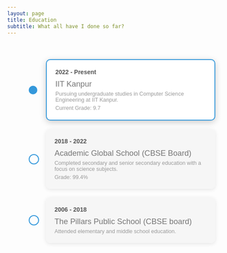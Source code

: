 ```yaml
---
layout: page
title: Education
subtitle: What all have I done so far?
---
```

  <style>
    /* Basic timeline styles */
/* Timeline container */
.timeline {
  position: relative;
  max-width: 900px;
  margin: 0 auto;
  padding: 20px;
  padding-left: 30px; /* Space for the line */
  font-family: Arial, sans-serif;
}


/* Timeline item structure */
.timeline-item {
  display: flex;
  align-items: center;
  margin: 20px 0;
  position: relative;
}

/* Default Circle Styling - Hollow */
.timeline-item .circle {
  width: 20px;
  height: 20px;
  border: 2px solid #3498db; /* Border for hollow circles */
  background-color: transparent; /* Transparent background for hollow circles */
  border-radius: 50%;
  position: absolute;
  left: 20px; /* Position circle to the left */
  z-index: 2;
}

/* Filled Circle Styling for IIT Kanpur */
.timeline-item:first-child .circle {
  background-color: #3498db; /* Filled circle for the first item */
  border: none; /* Remove border for filled circle */
}

/* Content block styling for all boxes */
.timeline-item .content {
  margin-left: 60px; /* Offset content to the right */
  padding: 20px;
  background-color: rgba(245, 245, 245, 0.9); /* Light grey for light themes */
  border-radius: 10px;
  box-shadow: 0 2px 10px rgba(0, 0, 0, 0.1);
  width: 1000px; /* Fixed width for the content box */
  transition: background-color 0.3s, box-shadow 0.3s;
}

/* Adaptive background for dark themes */
@media (prefers-color-scheme: dark) {
  .timeline-item .content {
    background-color: rgba(90, 90, 90, 0.2); /* Soft grey for dark themes */
    box-shadow: 0 2px 10px rgba(0, 0, 0, 0.5);
  }
}

/* Special styling for the current IIT Kanpur box */
.timeline-item.current .content {
  background-color: #ffffff; /* White background */
  border: 2px solid #3498db; /* Optional: Add a subtle border for emphasis */
  box-shadow: 0 4px 15px rgba(0, 0, 0, 0.2); /* Stronger shadow for prominence */
}

/* Adaptive shadow for dark themes on the current box */
@media (prefers-color-scheme: dark) {
  .timeline-item.current .content {
    box-shadow: 0 4px 15px rgba(0, 0, 0, 0.5);
  }
}


/* Date styling */
.timeline-item .date {
  font-weight: bold;
  font-size: 1.0em;
  color: #555;
}

/* School name styling */
.timeline-item .school-name {
  font-size: 1.3em;
  color: #777;
  margin-top: 10px;
}

/* Description styling */
.timeline-item .description {
  font-size: 0.9em;
  color: #999;
  margin-top: 5px;
}

/* Hover effect for content */
.timeline-item:hover .content {
  box-shadow: 0 4px 20px rgba(0, 0, 0, 0.15);
  background-color: #f7f7f7;
  transition: background-color 0.3s, box-shadow 0.3s;
}



  </style>
<body> 

   <div class="timeline">
  <div class="timeline-item current"> <!-- Add the "current" class here -->
    <div class="circle"></div>
    <div class="line"></div>
    <div class="content">
      <div class="date">2022 - Present</div>
      <div class="school-name">IIT Kanpur</div>
      <div class="description">Pursuing undergraduate studies in Computer Science Engineering at IIT Kanpur.</div>
      <div class="description"> Current Grade: 9.7 </div>
    </div>
  </div>

  <div class="timeline-item">
    <div class="circle"></div>
    <div class="line"></div>
    <div class="content">
      <div class="date">2018 - 2022</div>
      <div class="school-name">Academic Global School (CBSE Board)</div>
      <div class="description">Completed secondary and senior secondary education with a focus on science subjects.</div>
      <div class="description"> Grade: 99.4% </div>
    </div>
  </div>

  <div class="timeline-item">
    <div class="circle"></div>
    <div class="line"></div>
    <div class="content">
      <div class="date">2006 - 2018</div>
      <div class="school-name">The Pillars Public School (CBSE board)</div>
      <div class="description">Attended elementary and middle school education.</div>
    </div>
  </div>
</div>


</body>

